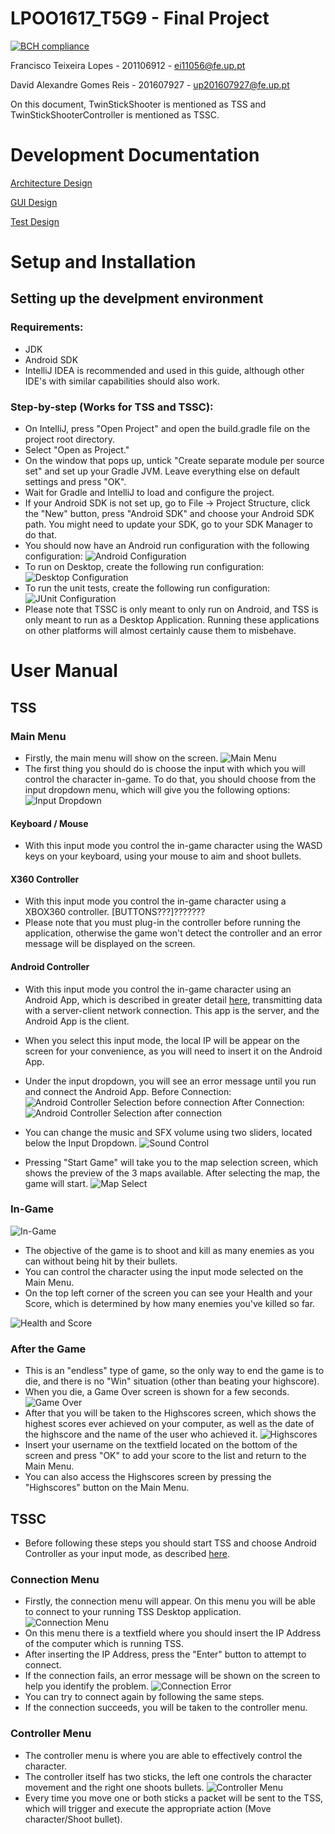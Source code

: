# LPOO1617_T5G9 - Final Project
[![BCH compliance](https://bettercodehub.com/edge/badge/davidreis97/LPOO1617_T5G9?branch=master&token=4c896aa8e6f8e7d1f536652d1daba905df0a5acc)](https://bettercodehub.com/)

Francisco Teixeira Lopes - 201106912 - ei11056@fe.up.pt

David Alexandre Gomes Reis - 201607927 - up201607927@fe.up.pt

On this document, TwinStickShooter is mentioned as TSS and TwinStickShooterController is mentioned as TSSC.

# Development Documentation

[Architecture Design](Docs/Architecture%20Design.pdf)

[GUI Design](Docs/GUI%20Design.pdf)

[Test Design](Docs/TestDesign.pdf)

# Setup and Installation
## Setting up the develpment environment
### Requirements:
- JDK
- Android SDK
- IntelliJ IDEA is recommended and used in this guide, although other IDE's with similar capabilities should also work.
 
### Step-by-step (Works for TSS and TSSC):
- On IntelliJ, press "Open Project" and open the build.gradle file on the project root directory.
- Select "Open as Project."
- On the window that pops up, untick "Create separate module per source set" and set up your Gradle JVM. Leave everything else on default settings and press "OK".
- Wait for Gradle and IntelliJ to load and configure the project.
- If your Android SDK is not set up, go to File -> Project Structure, click the "New" button, press "Android SDK" and choose your Android SDK path. You might need to update your SDK, go to your SDK Manager to do that.
- You should now have an Android run configuration with the following configuration:
![Android Configuration](Docs/android.png)
- To run on Desktop, create the following run configuration:
![Desktop Configuration](Docs/desktop.png)
- To run the unit tests, create the following run configuration:
![JUnit Configuration](Docs/junit.png)
- Please note that TSSC is only meant to only run on Android, and TSS is only meant to run as a Desktop Application. Running these applications on other platforms will almost certainly cause them to misbehave.

# User Manual
## TSS
### Main Menu
- Firstly, the main menu will show on the screen.
![Main Menu](Docs/mainmenu.png)
- The first thing you should do is choose the input with which you will control the character in-game. To do that, you should choose from the input dropdown menu, which will give you the following options:
![Input Dropdown](Docs/inputdropdown.png)

#### Keyboard / Mouse
- With this input mode you control the in-game character using the WASD keys on your keyboard, using your mouse to aim and shoot bullets.

#### X360 Controller
- With this input mode you control the in-game character using a XBOX360 controller. [BUTTONS???]???????
- Please note that you must plug-in the controller before running the application, otherwise the game won't detect the controller and an error message will be displayed on the screen.

#### Android Controller
- With this input mode you control the in-game character using an Android App, which is described in greater detail [here](#tssc), transmitting data with a server-client network connection. This app is the server, and the Android App is the client.
- When you select this input mode, the local IP will be appear on the screen for your convenience, as you will need to insert it on the Android App.
- Under the input dropdown, you will see an error message until you run and connect the Android App.
Before Connection:
![Android Controller Selection before connection](Docs/androidbefore.png)
After Connection:
![Android Controller Selection after connection](Docs/androidafter.png)

- You can change the music and SFX volume using two sliders, located below the Input Dropdown.
![Sound Control](Docs/soundcontrol.png)
- Pressing "Start Game" will take you to the map selection screen, which shows the preview of the 3 maps available. After selecting the map, the game will start.
![Map Select](Docs/mapselect.png)

### In-Game
![In-Game](Docs/ingame.png)
- The objective of the game is to shoot and kill as many enemies as you can without being hit by their bullets.
- You can control the character using the input mode selected on the Main Menu.
- On the top left corner of the screen you can see your Health and your Score, which is determined by how many enemies you've killed so far.

![Health and Score](Docs/healthscore.png)
### After the Game
- This is an "endless" type of game, so the only way to end the game is to die, and there is no "Win" situation (other than beating your highscore).
- When you die, a Game Over screen is shown for a few seconds.
![Game Over](Docs/gameover.png)
- After that you will be taken to the Highscores screen, which shows the highest scores ever achieved on your computer, as well as the date of the highscore and the name of the user who achieved it.
![Highscores](Docs/highscores.png)
- Insert your username on the textfield located on the bottom of the screen and press "OK" to add your score to the list and return to the Main Menu.
- You can also access the Highscores screen by pressing the "Highscores" button on the Main Menu.

## TSSC
- Before following these steps you should start TSS and choose Android Controller as your input mode, as described [here](#tss).

### Connection Menu
- Firstly, the connection menu will appear. On this menu you will be able to connect to your running TSS Desktop application.
![Connection Menu](Docs/connectionmenu.png)
- On this menu there is a textfield where you should insert the IP Address of the computer which is running TSS.
- After inserting the IP Address, press the "Enter" button to attempt to connect.
- If the connection fails, an error message will be shown on the screen to help you identify the problem.
![Connection Error](Docs/connectionerror.png)
- You can try to connect again by following the same steps.
- If the connection succeeds, you will be taken to the controller menu.

### Controller Menu
- The controller menu is where you are able to effectively control the character.
- The controller itself has two sticks, the left one controls the character movement and the right one shoots bullets.
![Controller Menu](Docs/controllermenu.png)
- Every time you move one or both sticks a packet will be sent to the TSS, which will trigger and execute the appropriate action (Move character/Shoot bullet).



